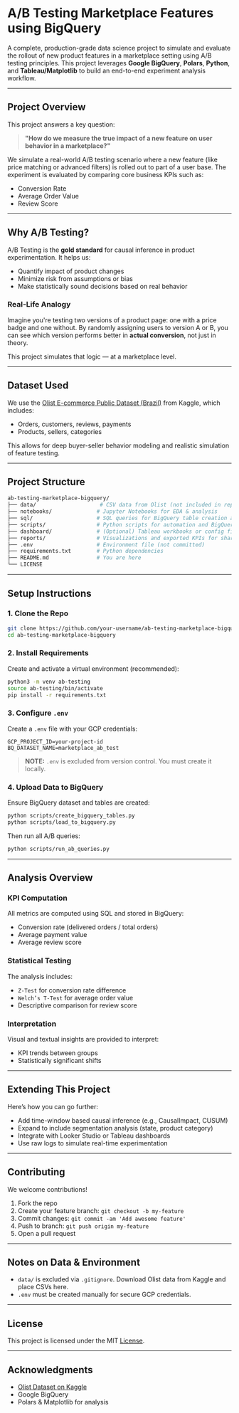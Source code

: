 # A/B Testing Marketplace Features using BigQuery

A complete, production-grade data science project to simulate and evaluate the rollout of new product features in a marketplace setting using A/B testing principles. This project leverages **Google BigQuery**, **Polars**, **Python**, and **Tableau/Matplotlib** to build an end-to-end experiment analysis workflow.

---

## Project Overview

This project answers a key question:

> **"How do we measure the true impact of a new feature on user behavior in a marketplace?"**

We simulate a real-world A/B testing scenario where a new feature (like price matching or advanced filters) is rolled out to part of a user base. The experiment is evaluated by comparing core business KPIs such as:

- Conversion Rate
- Average Order Value
- Review Score

---

## Why A/B Testing?

A/B Testing is the **gold standard** for causal inference in product experimentation. It helps us:

- Quantify impact of product changes
- Minimize risk from assumptions or bias
- Make statistically sound decisions based on real behavior

### Real-Life Analogy
Imagine you're testing two versions of a product page: one with a price badge and one without. By randomly assigning users to version A or B, you can see which version performs better in **actual conversion**, not just in theory.

This project simulates that logic — at a marketplace level.

---

## Dataset Used

We use the [Olist E-commerce Public Dataset (Brazil)](https://www.kaggle.com/datasets/olistbr/brazilian-ecommerce) from Kaggle, which includes:

- Orders, customers, reviews, payments
- Products, sellers, categories

This allows for deep buyer-seller behavior modeling and realistic simulation of feature testing.

---

## Project Structure

```bash
ab-testing-marketplace-bigquery/
├── data/                    # CSV data from Olist (not included in repo)
├── notebooks/              # Jupyter Notebooks for EDA & analysis
├── sql/                    # SQL queries for BigQuery table creation and KPIs
├── scripts/                # Python scripts for automation and BigQuery interaction
├── dashboard/              # (Optional) Tableau workbooks or config files
├── reports/                # Visualizations and exported KPIs for sharing
├── .env                    # Environment file (not committed)
├── requirements.txt        # Python dependencies
├── README.md               # You are here 
└── LICENSE
```

---

## Setup Instructions

### 1. Clone the Repo
```bash
git clone https://github.com/your-username/ab-testing-marketplace-bigquery.git
cd ab-testing-marketplace-bigquery
```

### 2. Install Requirements
Create and activate a virtual environment (recommended):
```bash
python3 -m venv ab-testing
source ab-testing/bin/activate
pip install -r requirements.txt
```

### 3. Configure `.env`
Create a `.env` file with your GCP credentials:

```dotenv
GCP_PROJECT_ID=your-project-id
BQ_DATASET_NAME=marketplace_ab_test
```

> **NOTE:** `.env` is excluded from version control. You must create it locally.

### 4. Upload Data to BigQuery
Ensure BigQuery dataset and tables are created:
```bash
python scripts/create_bigquery_tables.py
python scripts/load_to_bigquery.py
```

Then run all A/B queries:
```bash
python scripts/run_ab_queries.py
```

---

## Analysis Overview

### KPI Computation
All metrics are computed using SQL and stored in BigQuery:
- Conversion rate (delivered orders / total orders)
- Average payment value
- Average review score

### Statistical Testing
The analysis includes:
- `Z-Test` for conversion rate difference
- `Welch’s T-Test` for average order value
- Descriptive comparison for review score

### Interpretation
Visual and textual insights are provided to interpret:
- KPI trends between groups
- Statistically significant shifts

---

## Extending This Project

Here’s how you can go further:
- Add time-window based causal inference (e.g., CausalImpact, CUSUM)
- Expand to include segmentation analysis (state, product category)
- Integrate with Looker Studio or Tableau dashboards
- Use raw logs to simulate real-time experimentation

---

## Contributing

We welcome contributions!
1. Fork the repo
2. Create your feature branch: `git checkout -b my-feature`
3. Commit changes: `git commit -am 'Add awesome feature'`
4. Push to branch: `git push origin my-feature`
5. Open a pull request

---

## Notes on Data & Environment

- `data/` is excluded via `.gitignore`. Download Olist data from Kaggle and place CSVs here.
- `.env` must be created manually for secure GCP credentials.

---

## License

This project is licensed under the MIT [License](LICENSE).

---

## Acknowledgments

- [Olist Dataset on Kaggle](https://www.kaggle.com/datasets/olistbr/brazilian-ecommerce)
- Google BigQuery
- Polars & Matplotlib for analysis
